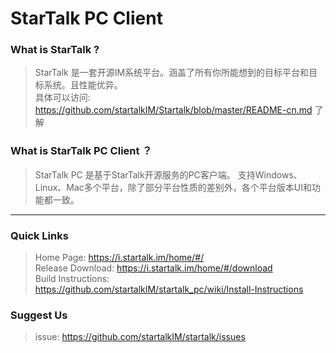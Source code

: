 **StarTalk PC Client**
===

### What is StarTalk ? 
> StarTalk 是一套开源IM系统平台。涵盖了所有你所能想到的目标平台和目标系统。且性能优异。<br/>
 具体可以访问: https://github.com/startalkIM/Startalk/blob/master/README-cn.md 了解

### What is StarTalk PC Client ？
> StarTalk PC 是基于StarTalk开源服务的PC客户端。 支持Windows、Linux、Mac多个平台，除了部分平台性质的差别外，各个平台版本UI和功能都一致。<br/>

***

### Quick Links
> Home Page: https://i.startalk.im/home/#/ <br/>
Release Download: https://i.startalk.im/home/#/download <br/>
Build Instructions: https://github.com/startalkIM/startalk_pc/wiki/Install-Instructions

### Suggest Us
> issue: https://github.com/startalkIM/startalk/issues
